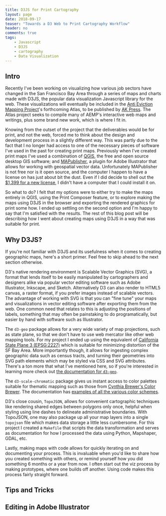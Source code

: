 ```yaml
---
title: D3JS for Print Cartography
layout: page
date: 2018-09-17
teaser: "Towards a D3 Web to Print Cartography Workflow"
header: no
comments: true
tags:
    - Javascript
    - D3JS
    - cartography
    - Data Visualization
---
```


## Intro
Recently I've been working on visualizing how various job sectors have changed in the San Francisco Bay Area through a series of maps and charts made with D3JS, the popular data visualization Javascript library for the web. These visualizations will eventually be included in the [Anti Eviction Mapping Project](https://www.antievictionmap.com/)'s forthcoming Atlas, to be published by [AK Press](https://www.akpress.org/). The Atlas project seeks to compile many of AEMP's interactive web maps and writings, plus some brand new work, which is where I fit in.

Knowing from the outset of the project that the deliverables would be for print, and not the web, forced me to think about the design and development process in a slightly different way. This was partly due to the fact that I no longer had access to one of the necessary pieces of software I've used in the past for creating print maps. Previously when I've created print maps I've used a combination of [QGIS](https://www.qgis.org/en/site/), the free and open source desktop GIS software; and [MAPublisher](https://www.avenza.com/mapublisher/), a plugin for Adobe Illustrator that allows for working with geospatial vector data. Unfortunately MAPublisher is not free nor is it open source, and the computer I happen to have a license on has just about bit the dust. Even if I did decide to shell out the [$1,399 for a new license](https://www.avenza.com/mapublisher/pricing/), I didn't have a computer that I could install it on.

So what to do? I felt that my options were to either try to make the maps entirely in QGIS, using the Print Composer feature, or to explore making the maps using D3JS in the browser and exporting the rendered graphics for print some how. I ended up settling on the second option and I'm happy to say that I'm satisfied with the results. The rest of this blog post will be describing how I went about creating maps using D3JS in a way that was suitable for print.

## Why D3JS?
If you're not familiar with D3JS and its usefulness when it comes to creating geographic maps, here's a short primer. Feel free to skip ahead to the next section otherwise.

D3's native rendering environment is Scalable Vector Graphics (SVG), a format that lends itself to be easily manipulated by cartographers and designers alike via popular vector editing software such as Adobe Illustrator, Inkscape, and Sketch. Alternatively D3 can also render to HTML5 canvas, a raster format, if you prefer images instead of scalable vectors. The advantage of working with SVG is that you can "fine tune" your maps and visualizations in vector editing software after exporting them from the web. One common need that relates to this is adjusting the positions of labels, something that may often be painstaking to do programatically, but easier by hand with software such as Illustrator.

The `d3-geo` package allows for a very wide variety of map projections, such as state plane, so that we don't have to use web mercator like other web mapping tools. For my project I ended up using the equivalent of [California State Plane 3 (EPSG:2227)](http://epsg.io/2227) which is suitable for minimizing distortion of the SF Bay Area. More importantly though, it allows for ingesting complex geographic data such as census tracts, and turning their geometries into SVG path elements which may be styled via CSS and SVG attributes. There's a ton more that what I've mentioned here, so if you're interested in learning more check out [the documentation for `d3-geo`](https://github.com/d3/d3-geo).

The `d3-scale-chromatic` package gives us instant access to color palettes suitable for thematic mapping such as those from [Cynthia Brewer's Color Brewer](http://colorbrewer2.org/). The documentation has [examples of all the various color schemes](https://github.com/d3/d3-scale-chromatic).

D3's close cousin, `TopoJSON`, allows for convenient cartographic techniques like rendering shared edges between polygons only once, helpful when styling using line dashes to delineate administrative boundaries. With TopoJSON, one may also package up all your map layers into a single `topojson` file which makes data storage a little less cumbersome. For this project I created a `Makefile` that scripts the data transformation and serves as documentation for how I processed the data using Python, Mapshaper, GDAL, etc.

Lastly, making maps with code allows for quickly iterating on and documenting your process. This is invaluable when you'd like to share how you created something with others, or remind yourself how you did something 6 months or a year from now. I often start out the viz process by making prototypes, where one builds off another. Using code makes this process fairly straight forward.

## Tips and Tricks

## Editing in Adobe Illustrator
